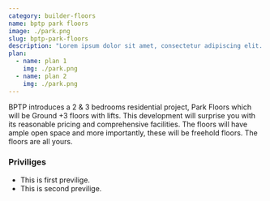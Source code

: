 ```yaml
---
category: builder-floors
name: bptp park floors
image: ./park.png
slug: bptp-park-floors
description: "Lorem ipsum dolor sit amet, consectetur adipiscing elit. Curabitur vulputate mi magna, id aliquam ipsum faucibus sit amet. Nam pretium elit auctor massa mattis"
plan:
  - name: plan 1
    img: ./park.png
  - name: plan 2
    img: ./park.png
---
```


<p>BPTP introduces a 2 & 3 bedrooms residential project, Park Floors which will be Ground +3 floors with lifts. This development will surprise you with its reasonable pricing and comprehensive facilities. The floors will have ample open space and more importantly, these will be freehold floors. The floors are all yours.</p>

<h3>Priviliges</h3>
<ul>
<li>This is first previlige.</li>
<li>This is second previlige.</li>
</ul>

